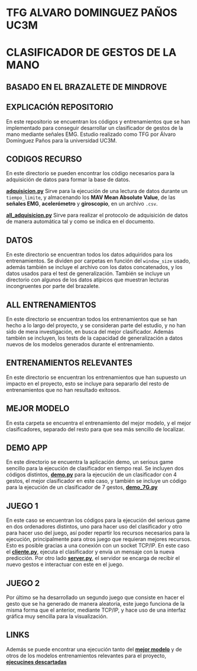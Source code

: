 # TFG ALVARO DOMINGUEZ PAÑOS UC3M

# CLASIFICADOR DE GESTOS DE LA MANO
## BASADO EN EL BRAZALETE DE MINDROVE

## EXPLICACIÓN REPOSITORIO
En este repositorio se encuentran los códigos y entrenamientos que se han implementado para conseguir desarrollar un clasificador de gestos de la mano mediante señales EMG. Estudio realizado como TFG por Álvaro Domínguez Paños para la universidad UC3M.

## CODIGOS RECURSO

En este directorio se pueden encontrar los código necesarios para la adquisición de datos para formar la base de datos.

[**adquisicion.py**](CODIGOS%20RECURSO/adquisicion.py)
Sirve para la ejecución de una lectura de datos durante un `tiempo_limite`, y almacenando los **MAV Mean Absolute Value**, de las **señales EMG**, **acelerómetro** y **giroscopio**, en un archivo `.csv`.


[**all_adquisicion.py**](CODIGOS%20RECURSO/all_adquisicion.py)
Sirve para realizar el protocolo de adquisición de datos de manera automática tal y como se indica en el documento.


## DATOS
En este directorio se encuentran todos los datos adquiridos para los entrenamientos. Se dividen por carpetas en función del `window_size` usado, además también se incluye el archivo con los datos concatenados, y los datos usados para el test de generalización. También se incluye un directorio con algunos de los datos atípicos que muestran lecturas incongruentes por parte del brazalete.

## ALL ENTRENAMIENTOS
En este directorio se encuentran todos los entrenamientos que se han hecho a lo largo del proyecto, y se consideran parte del estudio, y no han sido de mera investigación, en busca del mejor clasificador. Además también se incluyen, los tests de la capacidad de generalización a datos nuevos de los modelos generados durante el entrenamiento.

## ENTRENAMIENTOS RELEVANTES
En este directorio se encuentran los entrenamientos que han supuesto un impacto en el proyecto, esto se incluye para separarlo del resto de entrenamientos que no han resultado exitosos.

## MEJOR MODELO
En esta carpeta se encuentra el entrenamiento del mejor modelo, y el mejor clasificadores, separado del resto para que sea más sencillo de localizar.

## DEMO APP
En este directorio se encuentra la aplicación demo, un serious game sencillo para la ejecución de clasificador en tiempo real. Se incluyen dos códigos distintos, [**demo.py**](DEMO%20APP/demo.py) para la ejecución de un clasificador con 4 gestos, el mejor clasificador en este caso, y también se incluye un código para la ejecución de un clasificador de 7 gestos, [**demo_7G.py**](DEMO%20APP/demo_7G.py)

## JUEGO 1
En este caso se encuentran los códigos para la ejecución del serious game en dos ordenadores distintos, uno para hacer uso del clasificador y otro para hacer uso del juego, así poder repartir los recursos necesarios para la ejecución, principalmente para otros juego que requieran mejores recursos. Esto es posible gracias a una conexión con un socket TCP/IP. En este caso el [**cliente.py**](JUEGO%201/cliente.py), ejecuta el clasificador y envía un mensaje con la nueva predicción. Por otro lado [**server.py**](JUEGO%201/server.py), el servidor se encarga de recibir el nuevo gestos e interactuar con este en el juego.

## JUEGO 2
Por último se ha desarrollado un segundo juego que consiste en hacer el gesto que se ha generado de manera aleatoria, este juego funciona de la misma forma que el anterior, mediante TCP/IP, y hace uso de una interfaz gráfica muy sencilla para la visualización. 

## LINKS
Además se puede encontrar una ejecución tanto del [**mejor modelo**](https://youtu.be/bM__-uxg694) y de otros de los modelos entrenamientos relevantes para el proyecto, [**ejecucines descartadas**](https://youtu.be/rQ9JOnSBLYA)
